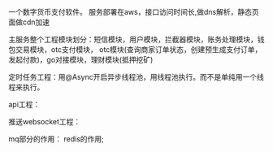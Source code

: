 一个数字货币支付软件。
服务部署在aws，接口访问时间长,做dns解析，静态页面做cdn加速

主服务整个工程模块划分：短信模块，用户模块，拦截器模块，账务处理模块，钱包交易模块，otc支付模块，
otc模块(查询商家订单状态，创建预生成支付订单，发起付款)，go对接模块，理财模块(抵押挖矿)

定时任务工程：用@Async开启异步线程池，用线程池执行。而不是单纯用一个线程来执行。

api工程：

推送websocket工程：

mq部分的作用：
redis的作用;